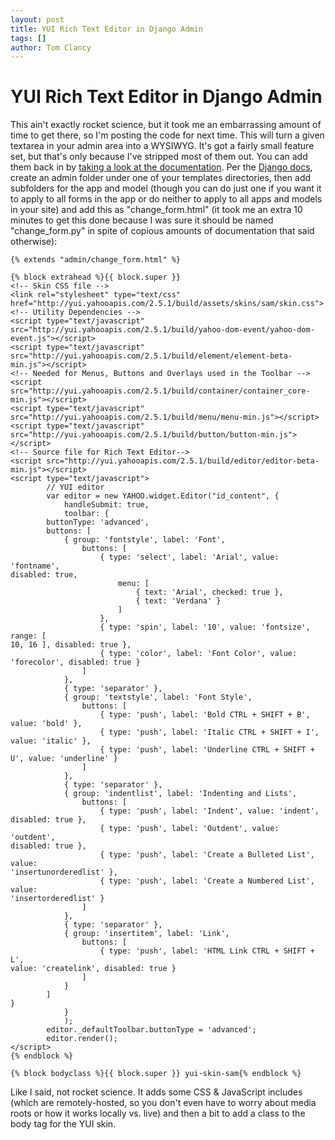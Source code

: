 ```yaml
---
layout: post
title: YUI Rich Text Editor in Django Admin
tags: []
author: Tom Clancy
---
```


# YUI Rich Text Editor in Django Admin

This ain't exactly rocket science, but it took me an embarrassing amount of time to get there, so I'm posting the code for next time. This will turn a given textarea in your admin area into a WYSIWYG. It's got a fairly small feature set, but that's only because I've stripped most of them out. You can add them back in by <a href="http://developer.yahoo.com/yui/editor/">taking a look at the documentation</a>. Per the <a href="http://docs.djangoproject.com/en/dev/ref/contrib/admin/#overriding-admin-templates">Django docs</a>, create an admin folder under one of your templates directories, then add subfolders for the app and model (though you can do just one if you want it to apply to all forms in the app or do neither to apply to all apps and models in your site) and add this as "change_form.html" (it took me an extra 10 minutes to get this done because I was sure it should be named "change_form.py" in spite of copious amounts of documentation that said otherwise):

```
{% extends "admin/change_form.html" %}

{% block extrahead %}{{ block.super }}
<!-- Skin CSS file -->
<link rel="stylesheet" type="text/css" href="http://yui.yahooapis.com/2.5.1/build/assets/skins/sam/skin.css">
<!-- Utility Dependencies -->
<script type="text/javascript" src="http://yui.yahooapis.com/2.5.1/build/yahoo-dom-event/yahoo-dom-event.js"></script>
<script type="text/javascript" src="http://yui.yahooapis.com/2.5.1/build/element/element-beta-min.js"></script>
<!-- Needed for Menus, Buttons and Overlays used in the Toolbar -->
<script src="http://yui.yahooapis.com/2.5.1/build/container/container_core-min.js"></script>
<script type="text/javascript" src="http://yui.yahooapis.com/2.5.1/build/menu/menu-min.js"></script>
<script type="text/javascript" src="http://yui.yahooapis.com/2.5.1/build/button/button-min.js"></script>
<!-- Source file for Rich Text Editor-->
<script src="http://yui.yahooapis.com/2.5.1/build/editor/editor-beta-min.js"></script>
<script type="text/javascript">
		// YUI editor
		var editor = new YAHOO.widget.Editor("id_content", {
			handleSubmit: true,
			toolbar: {
        buttonType: 'advanced',
        buttons: [
            { group: 'fontstyle', label: 'Font',
                buttons: [
                    { type: 'select', label: 'Arial', value: 'fontname',
disabled: true,
                        menu: [
                            { text: 'Arial', checked: true },
                            { text: 'Verdana' }
                        ]
                    },
                    { type: 'spin', label: '10', value: 'fontsize', range: [
10, 16 ], disabled: true },
					{ type: 'color', label: 'Font Color', value: 'forecolor', disabled: true }
                ]
            },
            { type: 'separator' },
            { group: 'textstyle', label: 'Font Style',
                buttons: [
                    { type: 'push', label: 'Bold CTRL + SHIFT + B', value: 'bold' },
                    { type: 'push', label: 'Italic CTRL + SHIFT + I', value: 'italic' },
					{ type: 'push', label: 'Underline CTRL + SHIFT + U', value: 'underline' }
                ]
            },
			{ type: 'separator' },
            { group: 'indentlist', label: 'Indenting and Lists',
                buttons: [
                    { type: 'push', label: 'Indent', value: 'indent',
disabled: true },
                    { type: 'push', label: 'Outdent', value: 'outdent',
disabled: true },
                    { type: 'push', label: 'Create a Bulleted List', value:
'insertunorderedlist' },
                    { type: 'push', label: 'Create a Numbered List', value:
'insertorderedlist' }
                ]
            },
            { type: 'separator' },
            { group: 'insertitem', label: 'Link',
                buttons: [
                    { type: 'push', label: 'HTML Link CTRL + SHIFT + L',
value: 'createlink', disabled: true }
                ]
            }
        ]
}
			}
			);
		editor._defaultToolbar.buttonType = 'advanced';
		editor.render();
</script>
{% endblock %}

{% block bodyclass %}{{ block.super }} yui-skin-sam{% endblock %}
```

Like I said, not rocket science. It adds some CSS & JavaScript includes (which are remotely-hosted, so you don't even have to worry about media roots or how it works locally vs. live) and then a bit to add a class to the body tag for the YUI skin.
